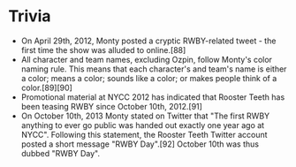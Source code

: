 # Trivia
- On April 29th, 2012, Monty posted a cryptic RWBY-related tweet - the first time the show was alluded to online.[88]
- All character and team names, excluding Ozpin, follow Monty's color naming rule. This means that each character's and team's name is either a color; means a color; sounds like a color; or makes people think of a color.[89][90]
- Promotional material at NYCC 2012 has indicated that Rooster Teeth has been teasing RWBY since October 10th, 2012.[91]
- On October 10th, 2013 Monty stated on Twitter that "The first RWBY anything to ever go public was handed out exactly one year ago at NYCC".<ref name="NYCC 2012" /><!--jrk91--> Following this statement, the Rooster Teeth Twitter account posted a short message "RWBY Day".[92] October 10th was thus dubbed "RWBY Day".
